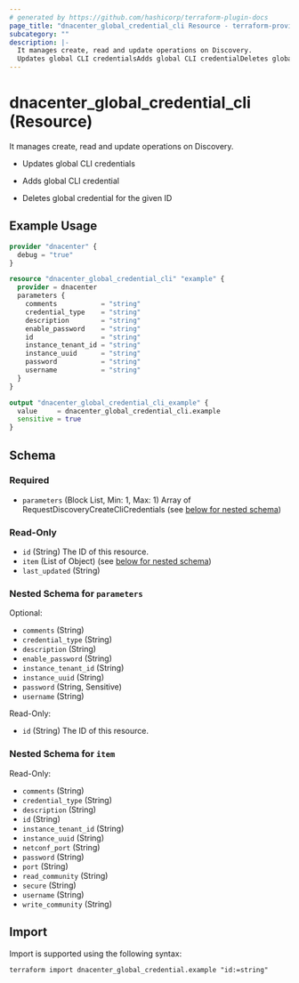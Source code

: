 ```yaml
---
# generated by https://github.com/hashicorp/terraform-plugin-docs
page_title: "dnacenter_global_credential_cli Resource - terraform-provider-dnacenter"
subcategory: ""
description: |-
  It manages create, read and update operations on Discovery.
  Updates global CLI credentialsAdds global CLI credentialDeletes global credential for the given ID
---
```


# dnacenter_global_credential_cli (Resource)

It manages create, read and update operations on Discovery.

- Updates global CLI credentials

- Adds global CLI credential

- Deletes global credential for the given ID

## Example Usage

```terraform
provider "dnacenter" {
  debug = "true"
}

resource "dnacenter_global_credential_cli" "example" {
  provider = dnacenter
  parameters {
    comments           = "string"
    credential_type    = "string"
    description        = "string"
    enable_password    = "string"
    id                 = "string"
    instance_tenant_id = "string"
    instance_uuid      = "string"
    password           = "string"
    username           = "string"
  }
}

output "dnacenter_global_credential_cli_example" {
  value     = dnacenter_global_credential_cli.example
  sensitive = true
}
```

<!-- schema generated by tfplugindocs -->
## Schema

### Required

- `parameters` (Block List, Min: 1, Max: 1) Array of RequestDiscoveryCreateCliCredentials (see [below for nested schema](#nestedblock--parameters))

### Read-Only

- `id` (String) The ID of this resource.
- `item` (List of Object) (see [below for nested schema](#nestedatt--item))
- `last_updated` (String)

<a id="nestedblock--parameters"></a>
### Nested Schema for `parameters`

Optional:

- `comments` (String)
- `credential_type` (String)
- `description` (String)
- `enable_password` (String)
- `instance_tenant_id` (String)
- `instance_uuid` (String)
- `password` (String, Sensitive)
- `username` (String)

Read-Only:

- `id` (String) The ID of this resource.


<a id="nestedatt--item"></a>
### Nested Schema for `item`

Read-Only:

- `comments` (String)
- `credential_type` (String)
- `description` (String)
- `id` (String)
- `instance_tenant_id` (String)
- `instance_uuid` (String)
- `netconf_port` (String)
- `password` (String)
- `port` (String)
- `read_community` (String)
- `secure` (String)
- `username` (String)
- `write_community` (String)

## Import

Import is supported using the following syntax:

```shell
terraform import dnacenter_global_credential.example "id:=string"
```
